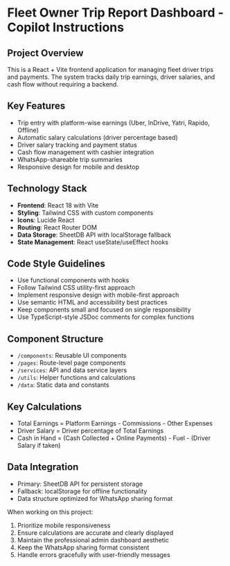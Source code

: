 <!-- Use this file to provide workspace-specific custom instructions to Copilot. For more details, visit https://code.visualstudio.com/docs/copilot/copilot-customization#_use-a-githubcopilotinstructionsmd-file -->

# Fleet Owner Trip Report Dashboard - Copilot Instructions

## Project Overview
This is a React + Vite frontend application for managing fleet driver trips and payments. The system tracks daily trip earnings, driver salaries, and cash flow without requiring a backend.

## Key Features
- Trip entry with platform-wise earnings (Uber, InDrive, Yatri, Rapido, Offline)
- Automatic salary calculations (driver percentage based)
- Driver salary tracking and payment status
- Cash flow management with cashier integration
- WhatsApp-shareable trip summaries
- Responsive design for mobile and desktop

## Technology Stack
- **Frontend**: React 18 with Vite
- **Styling**: Tailwind CSS with custom components
- **Icons**: Lucide React
- **Routing**: React Router DOM
- **Data Storage**: SheetDB API with localStorage fallback
- **State Management**: React useState/useEffect hooks

## Code Style Guidelines
- Use functional components with hooks
- Follow Tailwind CSS utility-first approach
- Implement responsive design with mobile-first approach
- Use semantic HTML and accessibility best practices
- Keep components small and focused on single responsibility
- Use TypeScript-style JSDoc comments for complex functions

## Component Structure
- `/components`: Reusable UI components
- `/pages`: Route-level page components  
- `/services`: API and data service layers
- `/utils`: Helper functions and calculations
- `/data`: Static data and constants

## Key Calculations
- Total Earnings = Platform Earnings - Commissions - Other Expenses
- Driver Salary = Driver percentage of Total Earnings
- Cash in Hand = (Cash Collected + Online Payments) - Fuel - (Driver Salary if taken)

## Data Integration
- Primary: SheetDB API for persistent storage
- Fallback: localStorage for offline functionality
- Data structure optimized for WhatsApp sharing format

When working on this project:
1. Prioritize mobile responsiveness
2. Ensure calculations are accurate and clearly displayed
3. Maintain the professional admin dashboard aesthetic
4. Keep the WhatsApp sharing format consistent
5. Handle errors gracefully with user-friendly messages
